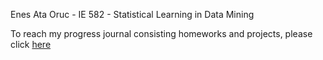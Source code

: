 Enes Ata Oruc - IE 582 - Statistical Learning in Data Mining

To reach my progress journal consisting homeworks and projects, please click [here](https://bu-ie-582.github.io/fall20-AtaOruc/)